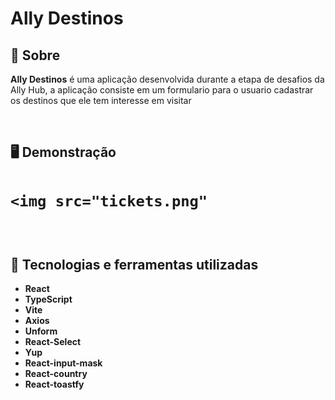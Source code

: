 # Ally Destinos

## 📝 Sobre

**Ally Destinos** é uma aplicação desenvolvida durante a etapa de desafios da Ally Hub, a aplicação consiste em um formulario para o usuario cadastrar os destinos que ele tem interesse em visitar



<br/>

## 🖥️ Demonstração

<h1>

    <img src="tickets.png"
</h1> 
  

<br/>


## 🚀 Tecnologias e ferramentas utilizadas

- **React**
- **TypeScript**
- **Vite**
- **Axios**
- **Unform**
- **React-Select**
- **Yup**
- **React-input-mask**
- **React-country**
- **React-toastfy**

<br/>



